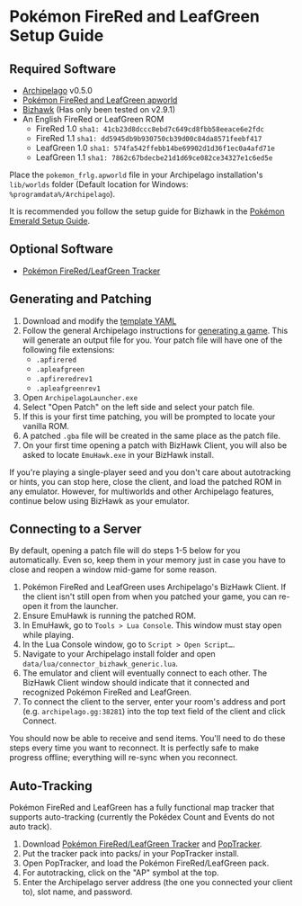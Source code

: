 # Pokémon FireRed and LeafGreen Setup Guide

## Required Software

* [Archipelago](https://github.com/ArchipelagoMW/Archipelago/releases) v0.5.0
* [Pokémon FireRed and LeafGreen apworld](https://github.com/vyneras/Archipelago/releases/latest)
* [Bizhawk](https://tasvideos.org/BizHawk/ReleaseHistory) (Has only been tested on v2.9.1)
* An English FireRed or LeafGreen ROM
  * FireRed 1.0 `sha1: 41cb23d8dccc8ebd7c649cd8fbb58eeace6e2fdc`
  * FireRed 1.1 `sha1: dd5945db9b930750cb39d00c84da8571feebf417`
  * LeafGreen 1.0 `sha1: 574fa542ffebb14be69902d1d36f1ec0a4afd71e`
  * LeafGreen 1.1 `sha1: 7862c67bdecbe21d1d69ce082ce34327e1c6ed5e`

 Place the `pokemon_frlg.apworld` file in your Archipelago installation's `lib/worlds` folder (Default location for Windows: `%programdata%/Archipelago`).

It is recommended you follow the setup guide for Bizhawk in the [Pokémon Emerald Setup Guide](https://archipelago.gg/tutorial/Pokemon%20Emerald/setup/en#configuring-bizhawk).

## Optional Software

- [Pokémon FireRed/LeafGreen Tracker](https://github.com/vyneras/pokemon-frlg-tracker/releases/latest)

## Generating and Patching

1. Download and modify the [template YAML](https://gist.github.com/vyneras/af12ebb1f7e98a5a999b6c084f446cb3)
2. Follow the general Archipelago instructions for [generating a game](../../Archipelago/setup/en#generating-a-game).
This will generate an output file for you. Your patch file will have one of the following file extensions:
   * `.apfirered`
   * `.apleafgreen`
   * `.apfireredrev1`
   * `.apleafgreenrev1`
3. Open `ArchipelagoLauncher.exe`
4. Select "Open Patch" on the left side and select your patch file.
5. If this is your first time patching, you will be prompted to locate your vanilla ROM.
6. A patched `.gba` file will be created in the same place as the patch file.
7. On your first time opening a patch with BizHawk Client, you will also be asked to locate `EmuHawk.exe` in your
BizHawk install.

If you're playing a single-player seed and you don't care about autotracking or hints, you can stop here, close the
client, and load the patched ROM in any emulator. However, for multiworlds and other Archipelago features, continue
below using BizHawk as your emulator.

## Connecting to a Server

By default, opening a patch file will do steps 1-5 below for you automatically. Even so, keep them in your memory just
in case you have to close and reopen a window mid-game for some reason.

1. Pokémon FireRed and LeafGreen uses Archipelago's BizHawk Client. If the client isn't still open from when you patched your game,
you can re-open it from the launcher.
2. Ensure EmuHawk is running the patched ROM.
3. In EmuHawk, go to `Tools > Lua Console`. This window must stay open while playing.
4. In the Lua Console window, go to `Script > Open Script…`.
5. Navigate to your Archipelago install folder and open `data/lua/connector_bizhawk_generic.lua`.
6. The emulator and client will eventually connect to each other. The BizHawk Client window should indicate that it
connected and recognized Pokémon FireRed and LeafGreen.
7. To connect the client to the server, enter your room's address and port (e.g. `archipelago.gg:38281`) into the
top text field of the client and click Connect.

You should now be able to receive and send items. You'll need to do these steps every time you want to reconnect. It is
perfectly safe to make progress offline; everything will re-sync when you reconnect.

## Auto-Tracking

Pokémon FireRed and LeafGreen has a fully functional map tracker that supports auto-tracking (currently the Pokédex Count and Events do not auto track).

1. Download [Pokémon FireRed/LeafGreen Tracker](https://github.com/vyneras/pokemon-frlg-tracker/releases/latest) and
[PopTracker](https://github.com/black-sliver/PopTracker/releases).
2. Put the tracker pack into packs/ in your PopTracker install.
3. Open PopTracker, and load the Pokémon FireRed/LeafGreen pack.
4. For autotracking, click on the "AP" symbol at the top.
5. Enter the Archipelago server address (the one you connected your client to), slot name, and password.